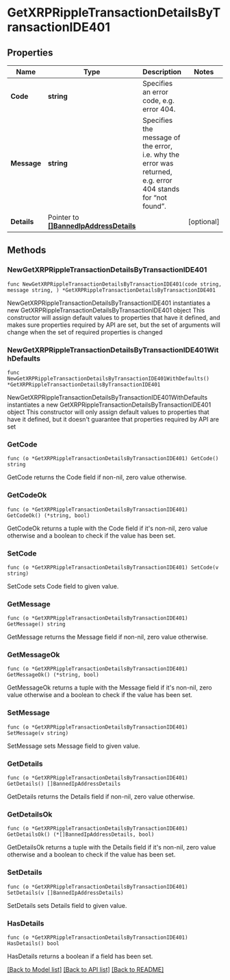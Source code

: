 # GetXRPRippleTransactionDetailsByTransactionIDE401

## Properties

Name | Type | Description | Notes
------------ | ------------- | ------------- | -------------
**Code** | **string** | Specifies an error code, e.g. error 404. | 
**Message** | **string** | Specifies the message of the error, i.e. why the error was returned, e.g. error 404 stands for “not found”. | 
**Details** | Pointer to [**[]BannedIpAddressDetails**](BannedIpAddressDetails.md) |  | [optional] 

## Methods

### NewGetXRPRippleTransactionDetailsByTransactionIDE401

`func NewGetXRPRippleTransactionDetailsByTransactionIDE401(code string, message string, ) *GetXRPRippleTransactionDetailsByTransactionIDE401`

NewGetXRPRippleTransactionDetailsByTransactionIDE401 instantiates a new GetXRPRippleTransactionDetailsByTransactionIDE401 object
This constructor will assign default values to properties that have it defined,
and makes sure properties required by API are set, but the set of arguments
will change when the set of required properties is changed

### NewGetXRPRippleTransactionDetailsByTransactionIDE401WithDefaults

`func NewGetXRPRippleTransactionDetailsByTransactionIDE401WithDefaults() *GetXRPRippleTransactionDetailsByTransactionIDE401`

NewGetXRPRippleTransactionDetailsByTransactionIDE401WithDefaults instantiates a new GetXRPRippleTransactionDetailsByTransactionIDE401 object
This constructor will only assign default values to properties that have it defined,
but it doesn't guarantee that properties required by API are set

### GetCode

`func (o *GetXRPRippleTransactionDetailsByTransactionIDE401) GetCode() string`

GetCode returns the Code field if non-nil, zero value otherwise.

### GetCodeOk

`func (o *GetXRPRippleTransactionDetailsByTransactionIDE401) GetCodeOk() (*string, bool)`

GetCodeOk returns a tuple with the Code field if it's non-nil, zero value otherwise
and a boolean to check if the value has been set.

### SetCode

`func (o *GetXRPRippleTransactionDetailsByTransactionIDE401) SetCode(v string)`

SetCode sets Code field to given value.


### GetMessage

`func (o *GetXRPRippleTransactionDetailsByTransactionIDE401) GetMessage() string`

GetMessage returns the Message field if non-nil, zero value otherwise.

### GetMessageOk

`func (o *GetXRPRippleTransactionDetailsByTransactionIDE401) GetMessageOk() (*string, bool)`

GetMessageOk returns a tuple with the Message field if it's non-nil, zero value otherwise
and a boolean to check if the value has been set.

### SetMessage

`func (o *GetXRPRippleTransactionDetailsByTransactionIDE401) SetMessage(v string)`

SetMessage sets Message field to given value.


### GetDetails

`func (o *GetXRPRippleTransactionDetailsByTransactionIDE401) GetDetails() []BannedIpAddressDetails`

GetDetails returns the Details field if non-nil, zero value otherwise.

### GetDetailsOk

`func (o *GetXRPRippleTransactionDetailsByTransactionIDE401) GetDetailsOk() (*[]BannedIpAddressDetails, bool)`

GetDetailsOk returns a tuple with the Details field if it's non-nil, zero value otherwise
and a boolean to check if the value has been set.

### SetDetails

`func (o *GetXRPRippleTransactionDetailsByTransactionIDE401) SetDetails(v []BannedIpAddressDetails)`

SetDetails sets Details field to given value.

### HasDetails

`func (o *GetXRPRippleTransactionDetailsByTransactionIDE401) HasDetails() bool`

HasDetails returns a boolean if a field has been set.


[[Back to Model list]](../README.md#documentation-for-models) [[Back to API list]](../README.md#documentation-for-api-endpoints) [[Back to README]](../README.md)


